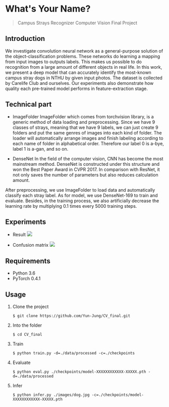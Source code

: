 # What's Your Name?

>Campus Strays Recognizer
>Computer Vision Final Project

## Introduction
We investigate convolution neural network as a general-purpose solution of the object-classification problems. These networks do learning a mapping from input images to outputs labels. This makes us possible to do recognition from a large amount of different objects in real life. In this work, we present a deep model that can accurately identify the most-known campus stray dogs in NTHU by given input photos. The dataset is collected by Carelife Club and ourselves. Our experiments also demonstrate how quality each pre-trained model performs in feature-extraction stage.

## Technical part

* ImageFolder
ImageFolder which comes from torchvision library, is a generic method of data loading and preprocessing. Since we have 9 classes of strays, meaning that we have 9 labels, we can just create 9 folders and put the same genres of images into each kind of folder. The loader will automatically arrange images and finish labeling according to each name of folder in alphabetical order. Therefore our label 0 is a-bye, label 1 is a-gan, and so on.

* DenseNet
In the field of the computer vision, CNN has become the most mainstream method. DenseNet is constructed under this structure and won the Best Paper Award in CVPR 2017. In comparison with ResNet, it not only saves the number of parameters but also reduces calculation amount.

After preprocessing, we use ImageFolder to load data and automatically classify each stray label. As for model, we use DenseNet-169 to train and evaluate. Besides, in the training process, we also artificially decrease the learning rate by multiplying 0.1 times every 5000 training steps.

## Experiments


* Result
![](https://i.imgur.com/g5yVUKy.png)



* Confusion matrix
 ![](https://i.imgur.com/auSOkC4.png)



## Requirements

* Python 3.6
* PyTorch 0.4.1


## Usage
1. Clone the project
    ```
    $ git clone https://github.com/Yun-Jung/CV_final.git
    ```
2. Into the folder
    ```
    $ cd CV_final
    ```

3. Train
    ```
    $ python train.py -d=./data/processed -c=./checkpoints
    ```

4. Evaluate
    ```
    $ python eval.py ./checkpoints/model-XXXXXXXXXXXX-XXXXX.pth -d=./data/processed
    ```

5. Infer
    ```
    $ python infer.py ./images/dog.jpg -c=./checkpoints/model-XXXXXXXXXXXX-XXXXX.pth
    ```

